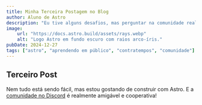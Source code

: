 ```yaml
---
title: Minha Terceira Postagem no Blog
author: Aluno de Astro
description: "Eu tive alguns desafios, mas perguntar na comunidade realmente me ajudou!"
image:
    url: "https://docs.astro.build/assets/rays.webp"
    alt: "Logo Astro em fundo escuro com raios arco-íris."
pubDate: 2024-12-27
tags: ["astro", "aprendendo em público", "contratempos", "comunidade"]
---
```

## Terceiro Post

Nem tudo está sendo fácil, mas estou gostando de construir com Astro. E a [comunidade no Discord](https://astro.build/chat) é realmente amigável e cooperativa!